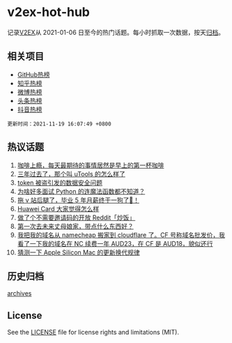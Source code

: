 # v2ex-hot-hub

 记录[V2EX](https://www.v2ex.com/)从 2021-01-06 日至今的热门话题。每小时抓取一次数据，按天[归档](archives)。
 
 ## 相关项目

- [GitHub热榜](https://github.com/lonnyzhang423/github-hot-hub)
- [知乎热榜](https://github.com/lonnyzhang423/zhihu-hot-hub)
- [微博热榜](https://github.com/lonnyzhang423/weibo-hot-hub)
- [头条热榜](https://github.com/lonnyzhang423/toutiao-hot-hub)
- [抖音热榜](https://github.com/lonnyzhang423/douyin-hot-hub)


 `更新时间：2021-11-19 16:07:49 +0800`

## 热议话题

1. [咖啡上瘾，每天最期待的事情居然是早上的第一杯咖啡](https://www.v2ex.com/t/816443)
1. [三年过去了，那个叫 uTools 的怎么样了](https://www.v2ex.com/t/816446)
1. [token 被盗引发的数据安全问题](https://www.v2ex.com/t/816341)
1. [为啥好多面试 Python 的连魔法函数都不知道？](https://www.v2ex.com/t/816468)
1. [拖 v 站后腿了，毕业 5 年月薪终于一狗了👻！](https://www.v2ex.com/t/816435)
1. [Huawei Card 大家觉得怎么样](https://www.v2ex.com/t/816383)
1. [做了个不需要邀请码的开放 Reddit「炒饭」](https://www.v2ex.com/t/816444)
1. [第一次去未来丈母娘家，带点什么东西好？](https://www.v2ex.com/t/816324)
1. [我把我的域名从 namecheap 搬家到 cloudflare 了。CF 号称域名批发价，我看了一下我的域名在 NC 续费一年 AUD23，在 CF 是 AUD18，貌似还行](https://www.v2ex.com/t/816431)
1. [猜测一下 Apple Silicon Mac 的更新换代规律](https://www.v2ex.com/t/816402)

## 历史归档

[archives](archives)

## License

See the [LICENSE](LICENSE) file for license rights and limitations (MIT).
